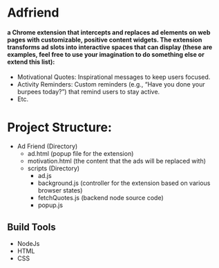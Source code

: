 # Adfriend
#### a Chrome extension that intercepts and replaces ad elements on web pages with customizable, positive content widgets. The extension transforms ad slots into interactive spaces that can display (these are examples, feel free to use your imagination to do something else or extend this list):
- Motivational Quotes: Inspirational messages to keep users focused.
- Activity Reminders: Custom reminders (e.g., “Have you done your burpees today?”) that remind users to stay active.
- Etc.

# Project Structure:
- Ad Friend (Directory)
    - ad.html (popup file for the extension)
    - motivation.html (the content that the ads will be replaced with)
    - scripts (Directory)
        - ad.js
        - background.js (controller for the extension based on various browser states)
        - fetchQuotes.js (backend node source code)
        - popup.js
    
## Build Tools
- NodeJs
- HTML
- CSS